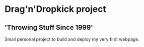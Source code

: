 # Drag'n'Dropkick project

## 'Throwing Stuff Since 1999'

Small personal project to build and deploy my very first webpage.
